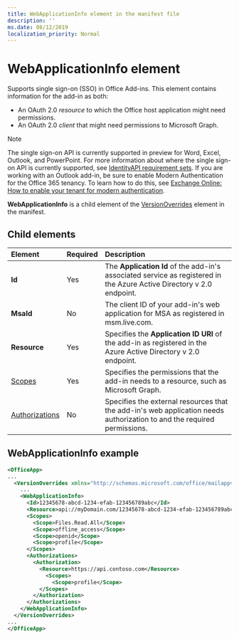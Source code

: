 ```yaml
---
title: WebApplicationInfo element in the manifest file
description: ''
ms.date: 08/12/2019
localization_priority: Normal
---
```


# WebApplicationInfo element

Supports single sign-on (SSO) in Office Add-ins. This element contains information for the add-in as both:

- An OAuth 2.0 *resource* to which the Office host application might need permissions.
- An OAuth 2.0 *client* that might need permissions to Microsoft Graph.

> [!NOTE]
> The single sign-on API is currently supported in preview for Word, Excel, Outlook, and PowerPoint. For more information about where the single sign-on API is currently supported, see [IdentityAPI requirement sets](../requirement-sets/identity-api-requirement-sets.md). If you are working with an Outlook add-in, be sure to enable Modern Authentication for the Office 365 tenancy. To learn how to do this, see [Exchange Online: How to enable your tenant for modern authentication](https://social.technet.microsoft.com/wiki/contents/articles/32711.exchange-online-how-to-enable-your-tenant-for-modern-authentication.aspx).

**WebApplicationInfo** is a child element of the [VersionOverrides](versionoverrides.md) element in the manifest.  

## Child elements

|  Element |  Required  |  Description  |
|:-----|:-----|:-----|
|  **Id**    |  Yes   |  The **Application Id** of the add-in's associated service as registered in the Azure Active Directory v 2.0 endpoint.|
|  **MsaId**    |  No   |  The client ID of your add-in's web application for MSA as registered in msm.live.com.|
|  **Resource**  |  Yes   |  Specifies the **Application ID URI** of the add-in as registered in the Azure Active Directory v 2.0 endpoint.|
|  [Scopes](scopes.md)                |  Yes  |  Specifies the permissions that the add-in needs to a resource, such as Microsoft Graph.  |
|  [Authorizations](authorizations.md)  |  No   | Specifies the external resources that the add-in's web application needs authorization to and the required permissions.|

## WebApplicationInfo example

```xml
<OfficeApp>
...
  <VersionOverrides xmlns="http://schemas.microsoft.com/office/mailappversionoverrides" xsi:type="VersionOverridesV1_0">
    ...
    <WebApplicationInfo>
      <Id>12345678-abcd-1234-efab-123456789abc</Id>
      <Resource>api://myDomain.com/12345678-abcd-1234-efab-123456789abc</Resource>
      <Scopes>
        <Scope>Files.Read.All</Scope>
        <Scope>offline_access</Scope>
        <Scope>openid</Scope>
        <Scope>profile</Scope>
      </Scopes>
      <Authorizations>
        <Authorization>
          <Resource>https://api.contoso.com</Resource>
            <Scopes>
              <Scope>profile</Scope>
          </Scopes>
        </Authorization>
      </Authorizations>
    </WebApplicationInfo>
  </VersionOverrides>
...
</OfficeApp>
```
